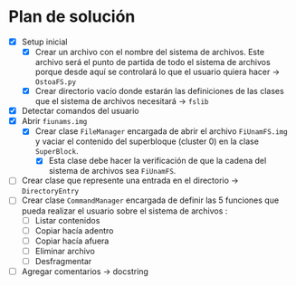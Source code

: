 # Plan de solución

- [x] Setup inicial
  - [x] Crear un archivo con el nombre del sistema de archivos. Este archivo será el punto de partida de todo el sistema de archivos porque desde aquí se controlará lo que el usuario quiera hacer -> ```OstoaFS.py``` 
  - [x] Crear directorio vacío donde estarán las definiciones de las clases que el sistema de archivos necesitará -> ```fslib``` 
- [x] Detectar comandos del usuario 
- [x] Abrir ```fiunams.img``` 
  - [x] Crear clase ```FileManager``` encargada de abrir el archivo ```FiUnamFS.img``` y vaciar el contenido del superbloque (cluster 0) en la clase ```SuperBlock```. 
    - [x] Esta clase debe hacer la verificación de que la cadena del sistema de archivos sea ```FiUnamFS```. 
- [ ] Crear clase que represente una entrada en el directorio -> ```DirectoryEntry``` 
- [ ] Crear clase ```CommandManager``` encargada de definir las 5 funciones que pueda realizar el usuario sobre el sistema de archivos : 
  - [ ] Listar contenidos 
  - [ ] Copiar hacía adentro
  - [ ] Copiar hacía afuera
  - [ ] Eliminar archivo 
  - [ ] Desfragmentar 
- [ ] Agregar comentarios -> docstring 